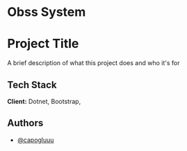 # Obss System


# Project Title

A brief description of what this project does and who it's for


## Tech Stack

**Client:** Dotnet, Bootstrap, 

## Authors

- [@capogluuu](https://www.github.com/capogluuu)
